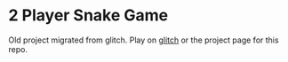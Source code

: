 # 2 Player Snake Game
Old project migrated from glitch.
Play on [glitch](https://paper-humble-stingray.glitch.me/) or the project page for this repo.
